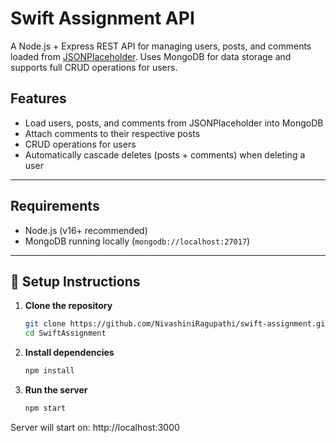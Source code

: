 # Swift Assignment API

A Node.js + Express REST API for managing users, posts, and comments loaded from [JSONPlaceholder](https://jsonplaceholder.typicode.com). Uses MongoDB for data storage and supports full CRUD operations for users.

## Features

- Load users, posts, and comments from JSONPlaceholder into MongoDB
- Attach comments to their respective posts
- CRUD operations for users
- Automatically cascade deletes (posts + comments) when deleting a user

---

## Requirements

- Node.js (v16+ recommended)
- MongoDB running locally (`mongodb://localhost:27017`)

---

## 🔧 Setup Instructions

1. **Clone the repository**
   ```bash
   git clone https://github.com/NivashiniRagupathi/swift-assignment.git
   cd SwiftAssignment

2. **Install dependencies**
    ```bash
    npm install

3. **Run the server**
    ```bash
    npm start

Server will start on: http://localhost:3000